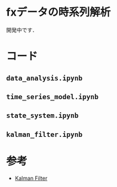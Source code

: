 # fxデータの時系列解析
開発中です．

# コード
## `data_analysis.ipynb`

## `time_series_model.ipynb`

## `state_system.ipynb`

## `kalman_filter.ipynb`


# 参考
- [Kalman Filter](https://github.com/KotaTakeda/rccs_online_school)
